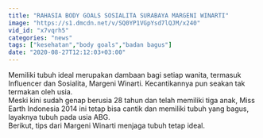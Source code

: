 ```yaml
---
title: "RAHASIA BODY GOALS SOSIALITA SURABAYA MARGENI WINARTI"
image: "https://s1.dmcdn.net/v/SQ0YP1VGpYsd7lQJM/x240"
vid_id: "x7vqrh5"
categories: "news"
tags: ["kesehatan","body goals","badan bagus"]
date: "2020-08-27T12:12:03+03:00"
---
```

Memiliki tubuh ideal merupakan dambaan bagi setiap wanita, termasuk Influencer dan Sosialita, Margeni Winarti. Kecantikannya pun seakan tak termakan oleh usia.  <br>Meski kini sudah genap berusia 28 tahun dan telah memiliki tiga anak, Miss Earth Indonesia 2014 ini tetap bisa cantik dan memiliki tubuh yang bagus, layaknya tubuh pada usia ABG.  <br>Berikut, tips dari Margeni Winarti menjaga tubuh tetap ideal.
